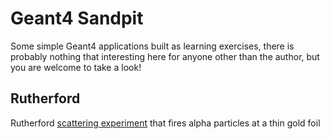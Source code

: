 # Geant4 Sandpit

Some simple Geant4 applications built as learning exercises, there is probably
nothing that interesting here for anyone other than the author, but you are
welcome to take a look!

## Rutherford

Rutherford [scattering
experiment](https://en.wikipedia.org/wiki/Rutherford_scattering) that fires
alpha particles at a thin gold foil
